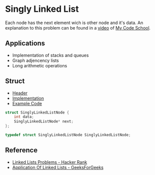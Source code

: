 # Singly Linked List
Each node has the next element wich is other node and it's data. An explanation to this problem can be found in a [video](https://www.youtube.com/watch?v=vcQIFT79_50) of [My Code School](https://www.youtube.com/user/mycodeschool).

## Applications
- Implementation of stacks and queues
- Graph adjencency lists
- Long arithmetic operations

## Struct
- [Header](./SinglyLinkedList.h)
- [Implementation](./SinglyLinkedList.c)
- [Example Code](./main.c)

```c
struct SinglyLinkedListNode {
    int data;
    SinglyLinkedListNode* next;
};

typedef struct SinglyLinkedListNode SinglyLinkedListNode;
```

## Reference
- [Linked Lists Problems - Hacker Rank](https://www.hackerrank.com/domains/data-structures?filters%5Bsubdomains%5D%5B%5D=linked-lists&filters%5Bdifficulty%5D%5B%5D=easy)
- [Application Of Linked Lists - GeeksForGeeks](https://www.geeksforgeeks.org/applications-of-linked-list-data-structure/)